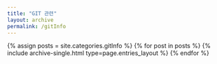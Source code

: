 ```yaml
---
title: "GIT 관련"
layout: archive
permalink: /gitInfo
---
```



{% assign posts = site.categories.gitInfo %}
{% for post in posts %} {% include archive-single.html type=page.entries_layout %} {% endfor %}